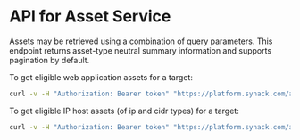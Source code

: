 # API for Asset Service

Assets may be retrieved using a combination of query parameters. This endpoint returns asset-type neutral summary information and supports pagination by default.

To get eligible web application assets for a target:

```bash
curl -v -H "Authorization: Bearer token" "https://platform.synack.com/api/asset/v2/assets?listingUid[]=24ehvtagyy&organizationUid[]=weultjstoe&assetType[]=webapp&active=true&scope[]=in&scope[]=discovered&sort=location&sortDir=asc&page=1&perPage=500" |jq
```

To get eligible IP host assets (of ip and cidr types) for a target:

```bash
curl -v -H "Authorization: Bearer token" "https://platform.synack.com/api/asset/v2/assets?listingUid[]=24ehvtagyy&organizationUid[]=weultjstoe&assetType[]=host&hostType[]=cidr&hostType[]=ip&active=true&scope[]=in&scope[]=discovered&sort=location&sortDir=asc&page=1&perPage=500" |jq
```
